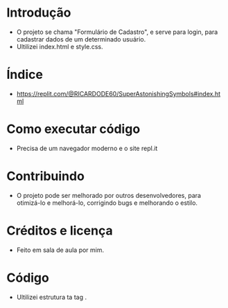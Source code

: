 # Introdução
- O projeto se chama "Formulário de Cadastro", e serve para login, para cadastrar dados de um determinado usuário.
- Ultilizei index.html e style.css.

# Índice
- https://replit.com/@RICARDODE60/SuperAstonishingSymbols#index.html

# Como executar código
- Precisa de um navegador moderno e o site repl.it

# Contribuindo
- O projeto pode ser melhorado por outros desenvolvedores, para otimizá-lo e melhorá-lo, corrigindo bugs e melhorando o estilo.

# Créditos e licença
- Feito em sala de aula por mim.

# Código
- Ultilizei estrutura ta tag <lable>.
